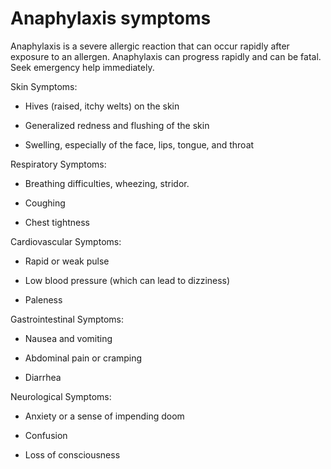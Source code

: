 # Anaphylaxis symptoms

Anaphylaxis is a severe allergic reaction that can occur rapidly after exposure to an allergen. Anaphylaxis can progress rapidly and can be fatal. Seek emergency help immediately.

Skin Symptoms:

* Hives (raised, itchy welts) on the skin

* Generalized redness and flushing of the skin

* Swelling, especially of the face, lips, tongue, and throat

Respiratory Symptoms:

* Breathing difficulties, wheezing, stridor.

* Coughing

* Chest tightness

Cardiovascular Symptoms:

* Rapid or weak pulse

* Low blood pressure (which can lead to dizziness)

* Paleness

Gastrointestinal Symptoms:

* Nausea and vomiting

* Abdominal pain or cramping

* Diarrhea

Neurological Symptoms:

* Anxiety or a sense of impending doom

* Confusion

* Loss of consciousness
